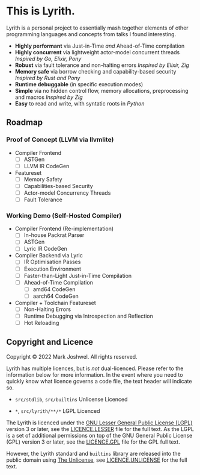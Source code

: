 # This is Lyrith.

Lyrith is a personal project to essentially mash together elements of other programming languages and concepts from talks I found interesting.

- **Highly performant** via Just-in-Time _and_ Ahead-of-Time compilation
- **Highly concurrent** via lightweight actor-model concurrent threads
  _Inspired by Go, Elixir, Pony_
- **Robust** via fault tolerance and non-halting errors
  _Inspired by Elixir, Zig_
- **Memory safe** via borrow checking and capability-based security
  _Inspired by Rust and Pony_
- **Runtime debuggable** (in specific execution modes)
- **Simple** via no hidden control flow, memory allocations, preprocessing and macros
  _Inspired by Zig_
- **Easy** to read and write, with syntatic roots in _Python_

## Roadmap

### Proof of Concept (LLVM via llvmlite)

- Compiler Frontend
  - [ ] ASTGen
  - [ ] LLVM IR CodeGen

- Featureset
  - [ ] Memory Safety
  - [ ] Capabilities-based Security
  - [ ] Actor-model Concurrency Threads
  - [ ] Fault Tolerance

### Working Demo (Self-Hosted Compiler)

- Compiler Frontend (Re-implementation)
  - [ ] In-house Packrat Parser
  - [ ] ASTGen
  - [ ] Lyric IR CodeGen

- Compiler Backend via Lyric
  - [ ] IR Optimisation Passes
  - [ ] Execution Environment
  - [ ] Faster-than-Light Just-in-Time Compilation
  - [ ] Ahead-of-Time Compilation
    - [ ] amd64 CodeGen
    - [ ] aarch64 CodeGen

- Compiler + Toolchain Featureset
  - [ ] Non-Halting Errors
  - [ ] Runtime Debugging via Introspection and Reflection
  - [ ] Hot Reloading

## Copyright and Licence

Copyright © 2022 Mark Joshwel. All rights reserved.

Lyrith has multiple licences, but is *not* dual-licenced. Please refer to the information below for more information. In the event where you need to quickly know what licence governs a code file, the text header will indicate so.

- `src/stdlib`, `src/builtins`
  Unlicense Licenced

- `*`, `src/lyrith/**/*`
  LGPL Licenced

The Lyrith is licenced under the [GNU Lesser General Public License (LGPL)](https://www.gnu.org/licenses/lgpl-3.0.en.html) version 3 or later, see the [LICENCE.LESSER](LICENCE.LESSER) file for the full text. As the LGPL is a set of additional permissions on top of the GNU General Public License (GPL) version 3 or later, see the [LICENCE.GPL](LICENCE.GPL) file for the GPL full text.

However, the Lyrith standard and `builtins` library are released into the public domain using [The Unlicense](https://unlicense.org/), see [LICENCE.UNLICENSE](LICENCE.UNLICENSE) for the full text.
